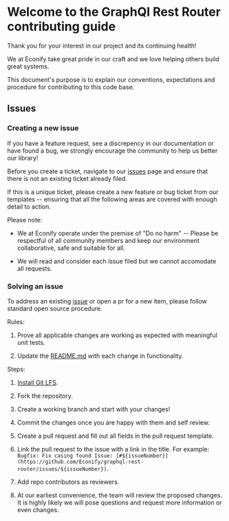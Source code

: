 # Welcome to the GraphQl Rest Router contributing guide

Thank you for your interest in our project and its continuing health!

We at Econify take great pride in our craft and we love helping others build great systems.

This document's purpose is to explain our conventions, expectations and procedure for contributing to this code base.

## Issues
### Creating a new issue
If you have a feature request, see a discrepency in our documentation or have found a bug, we strongly encourage the community to help us better our library!

Before you create a ticket, navigate to our [issues](https://github.com/Econify/graphql-rest-router/issues) page and ensure that there is not an existing ticket already filed.

If this is a unique ticket, please create a new feature or bug ticket from our templates -- ensuring that all the following areas are covered with enough detail to action.

Please note:
* We at Econify operate under the premise of "Do no harm" -- Please be respectful of all community members and keep our environment collaborative, safe and suitable for all.

* We will read and consider each issue filed but we cannot accomodate all requests.

### Solving an issue
To address an existing [issue](https://github.com/Econify/graphql-rest-router/issues) or open a pr for a new item, please follow standard open source procedure.

Rules:

1. Prove all applicable changes are working as expected with meaningful unit tests.

2. Update the [README.md](https://github.com/Econify/graphql-rest-router/blob/master/README.md) with each change in functionality.

Steps:
1. [Install Git LFS](https://docs.github.com/en/github/managing-large-files/versioning-large-files/installing-git-large-file-storage).

2. Fork the repository.

3. Create a working branch and start with your changes!

4. Commit the changes once you are happy with them and self review.

5. Create a pull request and fill out all fields in the pull request template.

6. Link the pull request to the issue with a link in the title. For example:
 `Bugfix: Fix casing found Issue: [#${issueNumber}](https://github.com/Econify/graphql-rest-router/issues/${issueNumber})`.

7. Add repo contributors as reviewers.

8. At our earliest convenience, the team will review the proposed changes. It is highly likely we will pose questions and request more information or even changes.